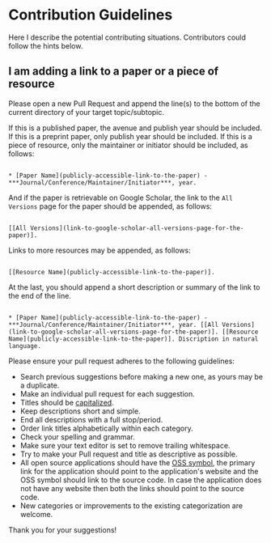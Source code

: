 # Contribution Guidelines

Here I describe the potential contributing situations. Contributors could follow the hints below.

## I am adding a link to a paper or a piece of resource

Please open a new Pull Request and append the line(s) to the bottom of the current directory of your target topic/subtopic.

If this is a published paper, the avenue and publish year should be included. If this is a preprint paper, only publish year should be included. If this is a piece of resource, only the maintainer or initiator should be included, as follows:

```

* [Paper Name](publicly-accessible-link-to-the-paper) - ***Journal/Conference/Maintainer/Initiator***, year.

```

And if the paper is retrievable on Google Scholar, the link to the `All Versions` page for the paper should be appended, as follows:

```

[[All Versions](link-to-google-scholar-all-versions-page-for-the-paper)].

```

Links to more resources may be appended, as follows:

```

[[Resource Name](publicly-accessible-link-to-the-paper)].

```

At the last, you should append a short description or summary of the link to the end of the line.

```

* [Paper Name](publicly-accessible-link-to-the-paper) - ***Journal/Conference/Maintainer/Initiator***, year. [[All Versions](link-to-google-scholar-all-versions-page-for-the-paper)]. [[Resource Name](publicly-accessible-link-to-the-paper)]. Discription in natural language.

```




Please ensure your pull request adheres to the following guidelines:

- Search previous suggestions before making a new one, as yours may be a duplicate.
- Make an individual pull request for each suggestion.
- Titles should be [capitalized](http://grammar.yourdictionary.com/capitalization/rules-for-capitalization-in-titles.html).
- Keep descriptions short and simple.
- End all descriptions with a full stop/period.
- Order link titles alphabetically within each category.
- Check your spelling and grammar.
- Make sure your text editor is set to remove trailing whitespace.
- Try to make your Pull request and title as descriptive as possible.
- All open source applications should have the [OSS symbol](https://github.com/iCHAIT/awesome-osx/blob/master/media/oss.svg), the primary link for the application should point to the application's website and the OSS symbol should link to the source code. In case the application does not have any website then both the links should point to the source code.
- New categories or improvements to the existing categorization are welcome.

Thank you for your suggestions!

